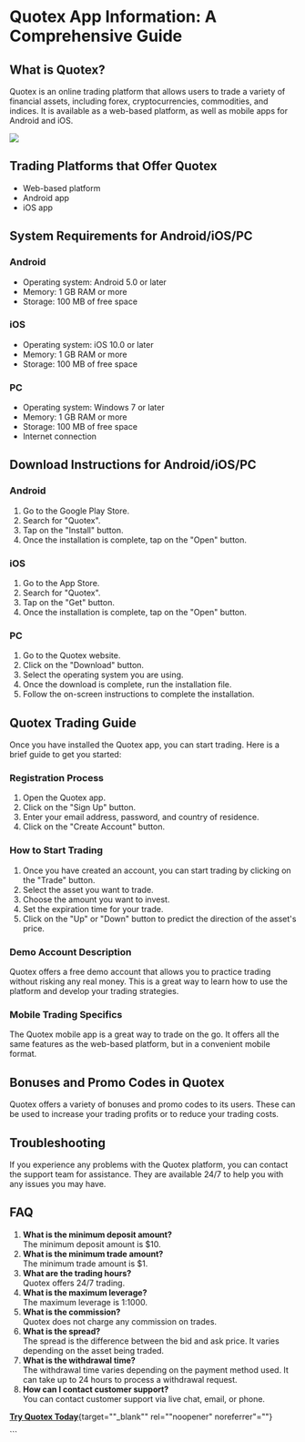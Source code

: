 # Quotex App Information: A Comprehensive Guide

## What is Quotex?

Quotex is an online trading platform that allows users to trade a
variety of financial assets, including forex, cryptocurrencies,
commodities, and indices. It is available as a web-based platform, as
well as mobile apps for Android and iOS.

[![](https://static.quotex.io/files/5_en/300_250.jpg)](https://traff.sbs/brokerqxsignupf)

## Trading Platforms that Offer Quotex

-   Web-based platform
-   Android app
-   iOS app

## System Requirements for Android/iOS/PC

### Android

-   Operating system: Android 5.0 or later
-   Memory: 1 GB RAM or more
-   Storage: 100 MB of free space

### iOS

-   Operating system: iOS 10.0 or later
-   Memory: 1 GB RAM or more
-   Storage: 100 MB of free space

### PC

-   Operating system: Windows 7 or later
-   Memory: 1 GB RAM or more
-   Storage: 100 MB of free space
-   Internet connection

## Download Instructions for Android/iOS/PC

### Android

1.  Go to the Google Play Store.
2.  Search for "Quotex".
3.  Tap on the "Install" button.
4.  Once the installation is complete, tap on the "Open" button.

### iOS

1.  Go to the App Store.
2.  Search for "Quotex".
3.  Tap on the "Get" button.
4.  Once the installation is complete, tap on the "Open" button.

### PC

1.  Go to the Quotex website.
2.  Click on the "Download" button.
3.  Select the operating system you are using.
4.  Once the download is complete, run the installation file.
5.  Follow the on-screen instructions to complete the installation.

## Quotex Trading Guide

Once you have installed the Quotex app, you can start trading. Here is a
brief guide to get you started:

### Registration Process

1.  Open the Quotex app.
2.  Click on the "Sign Up" button.
3.  Enter your email address, password, and country of residence.
4.  Click on the "Create Account" button.

### How to Start Trading

1.  Once you have created an account, you can start trading by clicking
    on the "Trade" button.
2.  Select the asset you want to trade.
3.  Choose the amount you want to invest.
4.  Set the expiration time for your trade.
5.  Click on the "Up" or "Down" button to predict the
    direction of the asset\'s price.

### Demo Account Description

Quotex offers a free demo account that allows you to practice trading
without risking any real money. This is a great way to learn how to use
the platform and develop your trading strategies.

### Mobile Trading Specifics

The Quotex mobile app is a great way to trade on the go. It offers all
the same features as the web-based platform, but in a convenient mobile
format.

## Bonuses and Promo Codes in Quotex

Quotex offers a variety of bonuses and promo codes to its users. These
can be used to increase your trading profits or to reduce your trading
costs.

## Troubleshooting

If you experience any problems with the Quotex platform, you can contact
the support team for assistance. They are available 24/7 to help you
with any issues you may have.

## FAQ

1.  **What is the minimum deposit amount?**\
    The minimum deposit amount is \$10.
2.  **What is the minimum trade amount?**\
    The minimum trade amount is \$1.
3.  **What are the trading hours?**\
    Quotex offers 24/7 trading.
4.  **What is the maximum leverage?**\
    The maximum leverage is 1:1000.
5.  **What is the commission?**\
    Quotex does not charge any commission on trades.
6.  **What is the spread?**\
    The spread is the difference between the bid and ask price. It
    varies depending on the asset being traded.
7.  **What is the withdrawal time?**\
    The withdrawal time varies depending on the payment method used. It
    can take up to 24 hours to process a withdrawal request.
8.  **How can I contact customer support?**\
    You can contact customer support via live chat, email, or phone.

[**Try Quotex
Today**](\%22https://traff.sbs/quotexonelink\%22){target=""_blank""
rel=""noopener" noreferrer"=""}

\`\`\`

